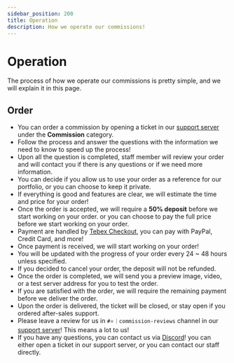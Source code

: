 ```yaml
---
sidebar_position: 200
title: Operation 
description: How we operate our commissions! 
---
```


# Operation

The process of how we operate our commissions is pretty simple, and we will explain it in this page.

## Order
- You can order a commission by opening a ticket in our [support server](https://go.imanity.dev/discord) under the **Commission** category.
- Follow the process and answer the questions with the information we need to know to speed up the process!
- Upon all the question is completed, staff member will review your order and will contact you if there is any questions or if we need more information.
- You can decide if you allow us to use your order as a reference for our portfolio, or you can choose to keep it private.
- If everything is good and features are clear, we will estimate the time and price for your order!
- Once the order is accepted, we will require a **50% deposit** before we start working on your order. or you can choose to pay the full price before we start working on your order.
- Payment are handled by [Tebex Checkout](https://shop.imanity.dev/category/custom), you can pay with PayPal, Credit Card, and more!
- Once payment is received, we will start working on your order!
- You will be updated with the progress of your order every 24 ~ 48 hours unless specified.
- If you decided to cancel your order, the deposit will not be refunded.
- Once the order is completed, we will send you a preview image, video, or a test server address for you to test the order. 
- If you are satisfied with the order, we will require the remaining payment before we deliver the order.
- Upon the order is delivered, the ticket will be closed, or stay open if you ordered after-sales support.
- Please leave a review for us in `#⭐｜commission-reviews` channel in our [support server](https://go.imanity.dev/discord)! This means a lot to us!
- If you have any questions, you can contact us via [Discord](https://go.imanity.dev/discord)! you can either open a ticket in our support server, or you can contact our staff directly.
